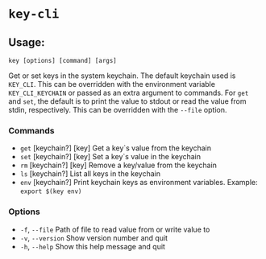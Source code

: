 # `key-cli`

## Usage:

```console
key [options] [command] [args]
```

Get or set keys in the system keychain. The default keychain used is `KEY_CLI`. This can be overridden with
the environment variable `KEY_CLI_KEYCHAIN` or passed as an extra argument to commands. For `get` and `set`, the
default is to print the value to stdout or read the value from stdin, respectively. This can be overridden
with the `--file` option.

### Commands
 - `get` [keychain?] [key]  Get a key`s value from the keychain
 - `set` [keychain?] [key]  Set a key`s value in the keychain
 - `rm`  [keychain?] [key]  Remove a key/value from the keychain
 - `ls`  [keychain?]        List all keys in the keychain
 - `env` [keychain?]        Print keychain keys as environment variables. Example: `export $(key env)`
    
### Options
 - `-f`, `--file`     Path of file to read value from or write value to
 - `-v`, `--version`  Show version number and quit
 - `-h`, `--help`     Show this help message and quit
